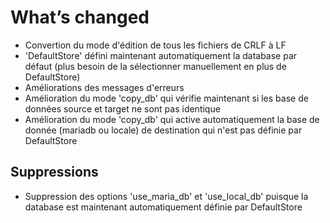 # What’s changed

- Convertion du mode d'édition de tous les fichiers de CRLF à LF
- 'DefaultStore' défini maintenant automatiquement la database par défaut (plus besoin de la sélectionner manuellement en plus de DefaultStore)
- Améliorations des messages d'erreurs
- Amélioration du mode 'copy_db' qui vérifie maintenant si les base de données source et target ne sont pas identique
- Amélioration du mode 'copy_db' qui active automatiquement la base de donnée (mariadb ou locale) de destination qui n'est pas définie par DefaultStore

## Suppressions

- Suppression des options 'use_maria_db' et 'use_local_db' puisque la database est maintenant automatiquement définie par DefaultStore
